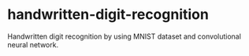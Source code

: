 # handwritten-digit-recognition
Handwritten digit recognition by using MNIST dataset and convolutional neural network.
